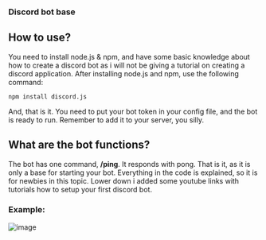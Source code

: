 ### Discord bot base

## How to use?
You need to install node.js & npm, and have some basic knowledge about how to create a discord bot as i will not be giving a tutorial on creating a discord application.
After installing node.js and npm, use the following command:
```
npm install discord.js
```
And, that is it. You need to put your bot token in your config file, and the bot is ready to run. Remember to add it to your server, you silly.

## What are the bot functions?
The bot has one command, **/ping**. It responds with pong. That is it, as it is only a base for starting your bot.
Everything in the code is explained, so it is for newbies in this topic. Lower down i added some youtube links with tutorials how to setup your first discord bot.

### Example:

![image](https://github.com/MagicznyJasiek/discordbot/assets/61098959/d59be679-3519-4ab2-b113-f3a88d7b514d)
